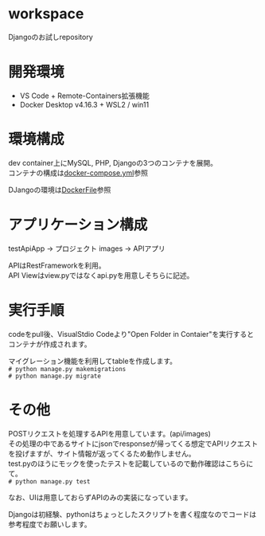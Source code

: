 # workspace
Djangoのお試しrepository

# 開発環境
- VS Code + Remote-Containers拡張機能
- Docker Desktop v4.16.3 + WSL2 / win11
 
# 環境構成
dev container上にMySQL, PHP,  Djangoの3つのコンテナを展開。  
コンテナの構成は[docker-compose.yml](https://github.com/s-taira/workspace/blob/main/.devcontainer/docker-compose.yml)参照

DJangoの環境は[DockerFile](https://github.com/s-taira/workspace/blob/main/.devcontainer/Dockerfile)参照

# アプリケーション構成
testApiApp -> プロジェクト
images -> APIアプリ

APIはRestFrameworkを利用。  
API Viewはview.pyではなくapi.pyを用意しそちらに記述。  

# 実行手順
codeをpull後、VisualStdio Codeより"Open Folder in Contaier"を実行するとコンテナが作成されます。  
  
マイグレーション機能を利用してtableを作成します。  
```# python manage.py makemigrations```  
```# python manage.py migrate```

# その他
POSTリクエストを処理するAPIを用意しています。(api/images)  
その処理の中であるサイトにjsonでresponseが帰ってくる想定でAPIリクエストを投げますが、サイト情報が返ってくるため動作しません。  
test.pyのほうにモックを使ったテストを記載しているので動作確認はこちらにて。  
```# python manage.py test```  

なお、UIは用意しておらずAPIのみの実装になっています。  

Djangoは初経験、pythonはちょっとしたスクリプトを書く程度なのでコードは参考程度でお願いします。



